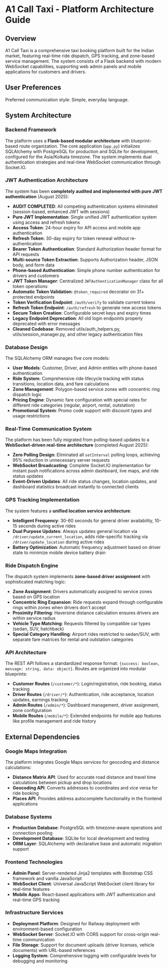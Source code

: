 # A1 Call Taxi - Platform Architecture Guide

## Overview

A1 Call Taxi is a comprehensive taxi booking platform built for the Indian market, featuring real-time ride dispatch, GPS tracking, and zone-based service management. The system consists of a Flask backend with modern WebSocket capabilities, supporting web admin panels and mobile applications for customers and drivers.

## User Preferences

Preferred communication style: Simple, everyday language.

## System Architecture

### Backend Framework
The platform uses a **Flask-based modular architecture** with blueprint-based route organization. The core application (`app.py`) initializes SQLAlchemy with PostgreSQL for production and SQLite for development, configured for the Asia/Kolkata timezone. The system implements dual authentication strategies and real-time WebSocket communication through Socket.IO.

### JWT Authentication Architecture
The system has been **completely audited and implemented with pure JWT authentication** (August 2025):
- **AUDIT COMPLETED**: All competing authentication systems eliminated (session-based, enhanced JWT with sessions)
- **Pure JWT Implementation**: Single unified JWT authentication system using access and refresh tokens  
- **Access Token**: 24-hour expiry for API access and mobile app authentication
- **Refresh Token**: 30-day expiry for token renewal without re-authentication
- **Bearer Token Authentication**: Standard Authorization header format for API requests
- **Multi-source Token Extraction**: Supports Authorization header, JSON body, and form data
- **Phone-based Authentication**: Simple phone number authentication for drivers and customers
- **JWT Token Manager**: Centralized `JWTAuthenticationManager` class for all token operations
- **Automatic Token Validation**: `@token_required` decorator on 31+ protected endpoints
- **Token Verification Endpoint**: `/auth/verify` to validate current tokens
- **Refresh Token Endpoint**: `/auth/refresh` to generate new access tokens
- **Secure Token Creation**: Configurable secret keys and expiry times
- **Legacy Endpoint Deprecation**: All old login endpoints properly deprecated with error messages
- **Cleaned Codebase**: Removed utils/auth_helpers.py, utils/session_manager.py, and other legacy authentication files

### Database Design
The SQLAlchemy ORM manages five core models:
- **User Models**: Customer, Driver, and Admin entities with phone-based authentication
- **Ride System**: Comprehensive ride lifecycle tracking with status transitions, location data, and fare calculations
- **Zone Management**: Polygon-based service zones with concentric ring dispatch logic
- **Pricing Engine**: Dynamic fare configuration with special rates for different ride categories (regular, airport, rental, outstation)
- **Promotional System**: Promo code support with discount types and usage restrictions

### Real-Time Communication System
The platform has been fully migrated from polling-based updates to a **WebSocket-driven real-time architecture** (completed August 2025):
- **Zero Polling Design**: Eliminated all `setInterval` polling loops, achieving 95% reduction in unnecessary server requests
- **WebSocket Broadcasting**: Complete Socket.IO implementation for instant push notifications across admin dashboard, live maps, and ride status updates
- **Event-Driven Updates**: All ride status changes, location updates, and dashboard statistics broadcast instantly to connected clients

### GPS Tracking Implementation
The system features a **unified location service architecture**:
- **Intelligent Frequency**: 30-60 seconds for general driver availability, 10-15 seconds during active rides
- **Dual Purpose Updates**: Always updates general location via `/driver/update_current_location`, adds ride-specific tracking via `/driver/update_location` during active rides
- **Battery Optimization**: Automatic frequency adjustment based on driver state to minimize mobile device battery drain

### Ride Dispatch Engine
The dispatch system implements **zone-based driver assignment** with sophisticated matching logic:
- **Zone Assignment**: Drivers automatically assigned to service zones based on GPS location
- **Concentric Ring Expansion**: Ride requests expand through configurable rings within zones when drivers don't accept
- **Proximity Filtering**: Haversine distance calculation ensures drivers are within service radius
- **Vehicle Type Matching**: Requests filtered by compatible car types (sedan, SUV, hatchback)
- **Special Category Handling**: Airport rides restricted to sedan/SUV, with separate fare matrices for rental and outstation categories

### API Architecture
The REST API follows a standardized response format: `{success: boolean, message: string, data: object}`. Routes are organized into modular blueprints:
- **Customer Routes** (`/customer/*`): Login/registration, ride booking, status tracking
- **Driver Routes** (`/driver/*`): Authentication, ride acceptance, location updates, earnings tracking
- **Admin Routes** (`/admin/*`): Dashboard management, driver assignment, zone configuration
- **Mobile Routes** (`/mobile/*`): Extended endpoints for mobile app features like profile management and ride history

## External Dependencies

### Google Maps Integration
The platform integrates Google Maps services for geocoding and distance calculations:
- **Distance Matrix API**: Used for accurate road distance and travel time calculations between pickup and drop locations
- **Geocoding API**: Converts addresses to coordinates and vice versa for ride booking
- **Places API**: Provides address autocomplete functionality in the frontend applications

### Database Systems
- **Production Database**: PostgreSQL with timezone-aware operations and connection pooling
- **Development Database**: SQLite for local development and testing
- **ORM Layer**: SQLAlchemy with declarative base and automatic migration support

### Frontend Technologies
- **Admin Panel**: Server-rendered Jinja2 templates with Bootstrap CSS framework and vanilla JavaScript
- **WebSocket Client**: Universal JavaScript WebSocket client library for real-time features
- **Mobile Apps**: React-based applications with JWT authentication and real-time GPS tracking

### Infrastructure Services
- **Deployment Platform**: Designed for Railway deployment with environment-based configuration
- **WebSocket Server**: Socket.IO with CORS support for cross-origin real-time communication
- **File Storage**: Support for document uploads (driver licenses, vehicle documents) with URL-based references
- **Logging System**: Comprehensive logging with configurable levels for debugging and monitoring